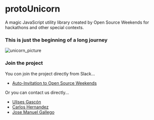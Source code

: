 # protoUnicorn

A magic JavaScript utility library created by Open Source Weekends for hackathons and other special contexts.

### This is just the beginning of a long journey

![unicorn_picture](https://s-media-cache-ak0.pinimg.com/736x/0e/3d/f6/0e3df60cabeec611be2872b82db57458.jpg)

### Join the project

You con join the project directly from Slack...

- [Auto-Invitation to Open Source Weekends](invitations-osweekends.herokuapp.com)

Or you can contact us directly...

- [Ulises Gascón](https://github.com/ulisesGascon)
- [Carlos Hernandez](https://github.com/codingcarlos)
- [Jose Manuel Gallego]("https://github.com/Josheriff)